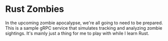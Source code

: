 # Rust Zombies
In the upcoming zombie apocalypse, we're all going to need to be prepared. This is a sample gRPC
service that simulates tracking and analyzing zombie sightings. It's mainly just a thing for me to play
with while I learn Rust.
